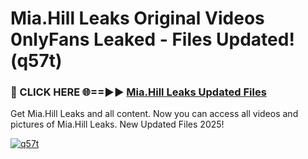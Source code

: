 # Mia.Hill Leaks Original Videos 0nlyFans Leaked - Files Updated! (q57t)

<h3>🔴 CLICK HERE 🌐==►► <a href="https://tinyurl.com/2jnfzry5" rel="nofollow">Mia.Hill Leaks Updated Files</a></h3>

Get Mia.Hill Leaks and all content. Now you can access all videos and pictures of Mia.Hill Leaks. New Updated Files 2025!

[![q57t](https://i.imgur.com/GyGTBgg.gif)](https://tinyurl.com/2jnfzry5)
